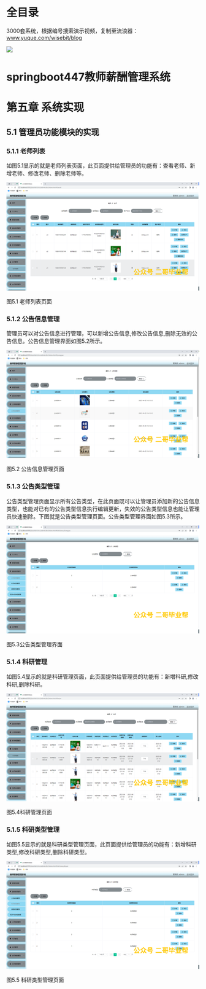 # 全目录

3000套系统，根据编号搜索演示视频，复制至流浪器：www.yuque.com/wisebit/blog


![](https://bitwise.oss-cn-heyuan.aliyuncs.com/2024/11/06/qq_wechat.png)
# springboot447教师薪酬管理系统
# 第五章 系统实现

## 5.1 管理员功能模块的实现
### 5.1.1 老师列表
如图5.1显示的就是老师列表页面，此页面提供给管理员的功能有：查看老师、新增老师、修改老师、删除老师等。

![](/md/blog.016.png)

图5.1 老师列表页面
### 5.1.2 公告信息管理
管理员可以对公告信息进行管理，可以新增公告信息,修改公告信息,删除无效的公告信息。公告信息管理界面如图5.2所示。

![](/md/blog.017.png)

图5.2 公告信息管理页面
### 5.1.3 公告类型管理
公告类型管理页面显示所有公告类型，在此页面既可以让管理员添加新的公告信息类型，也能对已有的公告类型信息执行编辑更新，失效的公告类型信息也能让管理员快速删除。下图就是公告类型管理页面。公告类型管理界面如图5.3所示。

![](/md/blog.018.png)

图5.3公告类型管理界面
### 5.1.4 科研管理
如图5.4显示的就是科研管理页面，此页面提供给管理员的功能有：新增科研,修改科研,删除科研。

![](/md/blog.019.png)

图5.4科研管理页面
### 5.1.5 科研类型管理
如图5.5显示的就是科研类型管理页面，此页面提供给管理员的功能有：新增科研类型,修改科研类型,删除科研类型。

![](/md/blog.020.png)

图5.5 科研类型管理页面











